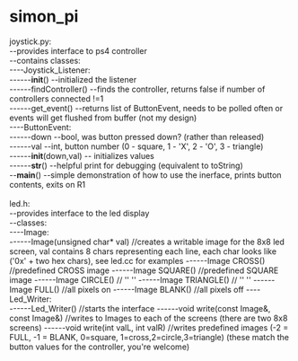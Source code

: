 # simon_pi
joystick.py:</br>
--provides interface to ps4 controller</br>
--contains classes:</br>
----Joystick_Listener:</br>
------__init__() --initialized the listener</br>
------findController() --finds the controller, returns false if number of controllers connected !=1</br>
------get_event() --returns list of ButtonEvent, needs to be polled often or events will get flushed from buffer (not my design)</br>
----ButtonEvent:</br>
------down --bool, was button pressed down? (rather than released)</br>
------val --int, button number (0 - square, 1 - 'X', 2 - 'O', 3 - triangle)</br>
------__init__(down,val) -- initializes values</br>
------__str__() --helpful print for debugging (equivalent to toString)</br>
--__main__() --simple demonstration of how to use the inerface, prints button contents, exits on R1</br>
</br>
led.h:</br>
--provides interface to the led display</br>
--classes:</br>
----Image:</br>
------Image(unsigned char* val) //creates a writable image for the 8x8 led screen, val contains 8 chars representing each line, each char looks like ('0x' + two hex chars), see led.cc for examples
------Image CROSS() //predefined CROSS image
------Image SQUARE() //predefined SQUARE image
------Image CIRCLE() // ''    ''
------Image TRIANGLE() //  ''   ''
------Image FULL()  //all pixels on
------Image BLANK() //all pixels off
----Led_Writer:</br>
------Led_Writer() //starts the interface
------void write(const Image&, const Image&) //writes to Images to each of the screens (there are two 8x8 screens)
------void write(int valL, int valR) //writes predefined images (-2 = FULL, -1 = BLANK, 0=square, 1=cross,2=circle,3=triangle) (these match the button values for the controller, you're welcome)
